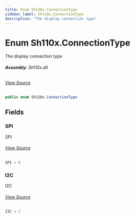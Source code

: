 ```yaml
---
title: Enum Sh110x.ConnectionType
sidebar_label: Sh110x.ConnectionType
description: "The display connection type"
---
```

# Enum Sh110x.ConnectionType
The display connection type

###### **Assembly**: Sh110x.dll
###### [View Source](https://github.com/WildernessLabs/Meadow.Foundation.git/blob/develop/Source/Meadow.Foundation.Peripherals/Displays.Sh110x/Driver/Sh110x.Enums.cs#L89)
```csharp title="Declaration"
public enum Sh110x.ConnectionType
```
## Fields
### SPI
SPI
###### [View Source](https://github.com/WildernessLabs/Meadow.Foundation.git/blob/develop/Source/Meadow.Foundation.Peripherals/Displays.Sh110x/Driver/Sh110x.Enums.cs#L94)
```csharp title="Declaration"
SPI = 0
```
### I2C
I2C
###### [View Source](https://github.com/WildernessLabs/Meadow.Foundation.git/blob/develop/Source/Meadow.Foundation.Peripherals/Displays.Sh110x/Driver/Sh110x.Enums.cs#L98)
```csharp title="Declaration"
I2C = 1
```
